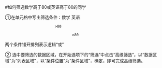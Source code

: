 #如何筛选数学高于80或英语高于80的同学

①在单元格中写出筛选条件：数学    英语

                           >80    

                                   >80

两个条件错开排列表示逻辑“或”

② 选中要筛选的数据区域，在开始选项下的“筛选”中点击“高级筛选”，以“数据区域”为“列表区域”，以“条件位置”为“条件区域”，确定，即可完成高级筛选。
